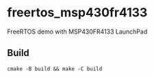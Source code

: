 # freertos_msp430fr4133
FreeRTOS demo with MSP430FR4133 LaunchPad

## Build
~~~
cmake -B build && make -C build
~~~

